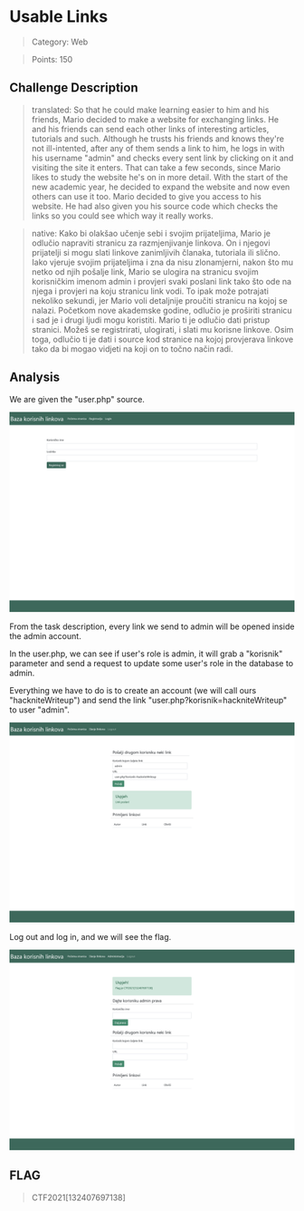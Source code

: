 # Usable Links

> Category: Web

> Points: 150 

## Challenge Description

> translated: So that he could make learning easier to him and his friends, Mario decided to make a website for exchanging links. He and his friends can send each other links of interesting articles, tutorials and such.
> Although he trusts his friends and knows they're not ill-intented, after any of them sends a link to him, he logs in with his username "admin" and checks every sent link by clicking on it and visiting the site it enters. That can take a few seconds, since Mario likes to study the website he's on in more detail.
> With the start of the new academic year, he decided to expand the website and now even others can use it too. Mario decided to give you access to his website. He had also given you his source code which checks the links so you could see which way it really works.

> native: Kako bi olakšao učenje sebi i svojim prijateljima, Mario je odlučio napraviti stranicu za razmjenjivanje linkova. On i njegovi prijatelji si mogu slati linkove zanimljivih članaka, tutoriala ili slično.
> Iako vjeruje svojim prijateljima i zna da nisu zlonamjerni, nakon što mu netko od njih pošalje link, Mario se ulogira na stranicu svojim korisničkim imenom admin i provjeri svaki poslani link tako što ode na njega i provjeri na koju stranicu link vodi. To ipak može potrajati nekoliko sekundi, jer Mario voli detaljnije proučiti stranicu na kojoj se nalazi.
> Početkom nove akademske godine, odlučio je proširiti stranicu i sad je i drugi ljudi mogu koristiti. Mario ti je odlučio dati pristup stranici. Možeš se registrirati, ulogirati, i slati mu korisne linkove. Osim toga, odlučio ti je dati i source kod stranice na kojoj provjerava linkove tako da bi mogao vidjeti na koji on to točno način radi.

## Analysis

We are given the "user.php" source.

![decrypted](website.png)

From the task description, every link we send to admin will be opened inside the admin account.

In the user.php, we can see if user's role is admin, it will grab a "korisnik" parameter and send a request to update some user's role in the database to admin.

Everything we have to do is to create an account (we will call ours "hackniteWriteup") and send the link "user.php?korisnik=hackniteWriteup" to user "admin".

![decrypted](method.png)

Log out and log in, and we will see the flag.

![decrypted](solution.png)

## FLAG

> CTF2021[132407697138]